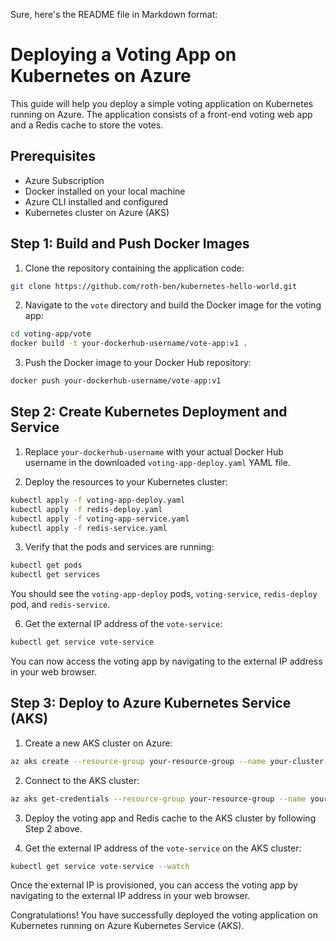 Sure, here's the README file in Markdown format:

# Deploying a Voting App on Kubernetes on Azure

This guide will help you deploy a simple voting application on Kubernetes running on Azure. The application consists of a front-end voting web app and a Redis cache to store the votes.

## Prerequisites

- Azure Subscription
- Docker installed on your local machine
- Azure CLI installed and configured
- Kubernetes cluster on Azure (AKS)

## Step 1: Build and Push Docker Images

1. Clone the repository containing the application code:

```bash
git clone https://github.com/roth-ben/kubernetes-hello-world.git
```

2. Navigate to the `vote` directory and build the Docker image for the voting app:

```bash
cd voting-app/vote
docker build -t your-dockerhub-username/vote-app:v1 .
```

3. Push the Docker image to your Docker Hub repository:

```bash
docker push your-dockerhub-username/vote-app:v1
```

## Step 2: Create Kubernetes Deployment and Service

1. Replace `your-dockerhub-username` with your actual Docker Hub username in the downloaded `voting-app-deploy.yaml` YAML file.

2. Deploy the resources to your Kubernetes cluster:

```bash
kubectl apply -f voting-app-deploy.yaml
kubectl apply -f redis-deploy.yaml
kubectl apply -f voting-app-service.yaml
kubectl apply -f redis-service.yaml
```

3. Verify that the pods and services are running:

```bash
kubectl get pods
kubectl get services
```

You should see the `voting-app-deploy` pods, `voting-service`, `redis-deploy` pod, and `redis-service`.

6. Get the external IP address of the `vote-service`:

```bash
kubectl get service vote-service
```

You can now access the voting app by navigating to the external IP address in your web browser.

## Step 3: Deploy to Azure Kubernetes Service (AKS)

1. Create a new AKS cluster on Azure:

```bash
az aks create --resource-group your-resource-group --name your-cluster-name --node-count 3 --generate-ssh-keys
```

2. Connect to the AKS cluster:

```bash
az aks get-credentials --resource-group your-resource-group --name your-cluster-name
```

3. Deploy the voting app and Redis cache to the AKS cluster by following Step 2 above.

4. Get the external IP address of the `vote-service` on the AKS cluster:

```bash
kubectl get service vote-service --watch
```

Once the external IP is provisioned, you can access the voting app by navigating to the external IP address in your web browser.

Congratulations! You have successfully deployed the voting application on Kubernetes running on Azure Kubernetes Service (AKS).